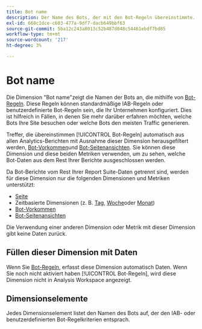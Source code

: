 ```yaml
---
title: Bot name
description: Der Name des Bots, der mit den Bot-Regeln übereinstimmte.
exl-id: 668c1dce-c603-477a-9df7-dacb649bbf63
source-git-commit: 5ba12c243a8013c52b487d048c54461ebdf7bd85
workflow-type: tm+mt
source-wordcount: '217'
ht-degree: 3%

---
```


# Bot name

Die Dimension &quot;Bot name&quot;zeigt die Namen der Bots an, die mithilfe von [Bot-Regeln](/help/admin/admin/c-manage-report-suites/c-edit-report-suites/general/bot-removal/bot-rules.md). Diese Regeln können standardmäßige IAB-Regeln oder benutzerdefinierte Bot-Regeln sein, die Ihr Unternehmen konfiguriert. Dies ist hilfreich in Fällen, in denen Sie mehr darüber erfahren möchten, welche Bots Ihre Site besuchen oder welche Bots den meisten Traffic generieren.

Treffer, die übereinstimmen [!UICONTROL Bot-Regeln] automatisch aus allen Analytics-Berichten mit Ausnahme dieser Dimension herausgefiltert werden, [Bot-Vorkommen](../metrics/bot-occurrences.md)und [Bot-Seitenansichten](../metrics/bot-page-views.md). Sie können diese Dimension und diese beiden Metriken verwenden, um zu sehen, welche Bot-Daten aus dem Rest Ihrer Berichte ausgeschlossen werden.

Da Bot-Berichte vom Rest Ihrer Report Suite-Daten getrennt sind, werden für diese Dimension nur die folgenden Dimensionen und Metriken unterstützt:

* [Seite](page.md)
* Zeitbasierte Dimensionen (z. B. [Tag](day.md), [Woche](week.md)oder [Monat](month.md))
* [Bot-Vorkommen](../metrics/bot-occurrences.md)
* [Bot-Seitenansichten](../metrics/bot-page-views.md)

Die Verwendung einer anderen Dimension oder Metrik mit dieser Dimension gibt keine Daten zurück.

## Füllen dieser Dimension mit Daten

Wenn Sie [Bot-Regeln](/help/admin/admin/c-manage-report-suites/c-edit-report-suites/general/bot-removal/bot-rules.md), erfasst diese Dimension automatisch Daten. Wenn Sie noch nicht aktiviert haben [!UICONTROL Bot-Regeln], wird diese Dimension nicht in Analysis Workspace angezeigt.

## Dimensionselemente

Jedes Dimensionselement listet den Namen des Bots auf, der den IAB- oder benutzerdefinierten Bot-Regelkriterien entsprach.
